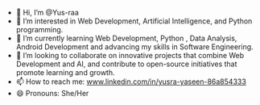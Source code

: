 - 👋 Hi, I’m @Yus-raa
- 👀 I’m interested in Web Development, Artificial Intelligence, and Python programming.
- 🌱 I’m currently learning Web Development, Python , Data Analysis, Android Development and advancing my skills in Software Engineering.
- 💞️ I’m looking to collaborate on innovative projects that combine Web Development and AI, and contribute to open-source initiatives that promote learning and growth.
- 📫 How to reach me: www.linkedin.com/in/yusra-yaseen-86a854333
- 😄 Pronouns: She/Her

<!---
Yus-raa/Yus-raa is a ✨ special ✨ repository because its `README.md` (this file) appears on your GitHub profile.
You can click the Preview link to take a look at your changes.
--->
